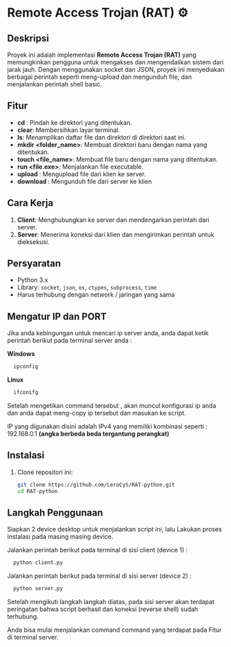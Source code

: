 # Remote Access Trojan (RAT) ⚙️


## Deskripsi
Proyek ini adalah implementasi **Remote Access Trojan (RAT)** yang memungkinkan pengguna untuk mengakses dan mengendalikan sistem dari jarak jauh. Dengan menggunakan socket dan JSON, proyek ini menyediakan berbagai perintah seperti meng-upload dan mengunduh file, dan menjalankan perintah shell basic.

## Fitur
- **cd <path>**: Pindah ke direktori yang ditentukan.
- **clear**: Membersihkan layar terminal.
- **ls**: Menampilkan daftar file dan direktori di direktori saat ini.
- **mkdir <folder_name>**: Membuat direktori baru dengan nama yang ditentukan.
- **touch <file_name>**: Membuat file baru dengan nama yang ditentukan.
- **run <file.exe>**: Menjalankan file executable.
- **upload <file>**: Mengupload file dari klien ke server.
- **download <file>**: Mengunduh file dari server ke klien

## Cara Kerja
1. **Client**: Menghubungkan ke server dan mendengarkan perintah dari server.
2. **Server**: Menerima koneksi dari klien dan mengirimkan perintah untuk dieksekusi.

## Persyaratan
- Python 3.x
- Library: `socket`, `json`, `os`, `ctypes`, `subprocess`, `time`
- Harus terhubung dengan network / jaringan yang sama

## Mengatur IP dan PORT 
Jika anda kebingungan untuk mencari ip server anda, anda dapat ketik perintah berikut pada terminal server anda :

**Windows**
```powershell
  ipconfig
```

**Linux**
```bash
  ifconifg
```

Setelah mengetikan command tersebut , akan muncul konfigurasi ip anda dan anda dapat meng-copy ip tersebut dan masukan ke script.

IP yang digunakan disini adalah IPv4 yang memiliki kombinasi seperti : 192.168.0.1 **(angka berbeda beda tergantung perangkat)**


## Instalasi
1. Clone repositori ini:
   ```bash
   git clone https://github.com/LeroCyS/RAT-python.git
   cd RAT-python


## Langkah Penggunaan

Siapkan 2 device desktop untuk menjalankan script ini, lalu Lakukan proses instalasi pada masing masing device.

Jalankan perintah berikut pada terminal di sisi client (device 1) :
```bash
  python client.py
```

Jalankan perintah berikut pada terminal di sisi server (device 2) :
```bash
  python server.py
```

Setelah mengikuti langkah langkah diatas, pada sisi server akan terdapat peringatan bahwa script berhasil dan koneksi (reverse shell) sudah terhubung.

Anda bisa mulai menjalankan command command yang terdapat pada Fitur di terminal server.
